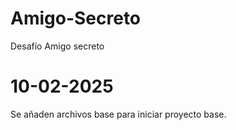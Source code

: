 # Amigo-Secreto
Desafío Amigo secreto
# 10-02-2025
Se añaden archivos base para iniciar proyecto base.
